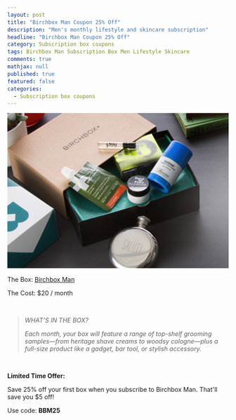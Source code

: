 ```yaml
---
layout: post
title: "Birchbox Man Coupon 25% Off"
description: "Men's monthly lifestyle and skincare subscription"
headline: "Birchbox Man Coupon 25% Off"
category: Subscription box coupons
tags: Birchbox Man Subscription Box Men Lifestyle Skincare
comments: true
mathjax: null
published: true
featured: false
categories: 
  - Subscription box coupons
---
```


![Birchbox Man Coupon](/img/Birchbox-man.png)
<p>The Box: <a href="https://www.birchbox.com/invite/whatsupmailbox">Birchbox Man</a></p>
<p>The Cost: $20 / month</p>
<br>

<blockquote><p><i>WHAT’S IN THE BOX?</i></p>
<i>Each month, your box will feature a range of top-shelf grooming samples—from heritage shave creams to woodsy cologne—plus a full-size product like a gadget, bar tool, or stylish accessory.</i></blockquote>
<br>

<p><b>Limited Time Offer:</b></p>
Save 25% off your first box when you subscribe to Birchbox Man.
That'll save you $5 off!
<br>
<p>Use code: <b>BBM25</b></p>